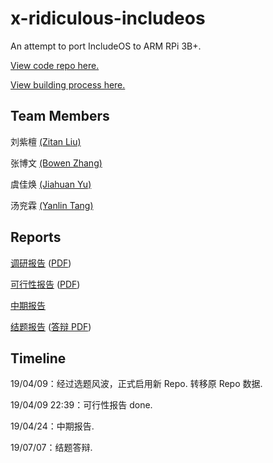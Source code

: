 # x-ridiculous-includeos

An attempt to port IncludeOS to ARM RPi 3B+.

[View code repo here.](https://github.com/libreliu/IncludeOS)

[View building process here.](reports/building_docs/DevNote.md)

## Team Members

刘紫檀 [(Zitan Liu)](https://github.com/libreliu)

张博文 [(Bowen Zhang)](https://github.com/ForeverFancy)

虞佳焕 [(Jiahuan Yu)](https://github.com/yjh1021317464)

汤兖霖 [(Yanlin Tang)](https://github.com/RuaBQ)

## Reports

[调研报告](reports/research.md) ([PDF](reports/research.pdf))

[可行性报告](reports/feasibility.md) ([PDF](reports/feasibility.pdf))

[中期报告](reports/Ridiculous-includeOS-Mid.pdf)

[结题报告](reports/concluding.md) ([答辩 PDF](reports/Ridiculous-includeOS-Final.pdf))

## Timeline

19/04/09：经过选题风波，正式启用新 Repo. 转移原 Repo 数据.

19/04/09 22:39：可行性报告 done.

19/04/24：中期报告.

19/07/07：结题答辩.